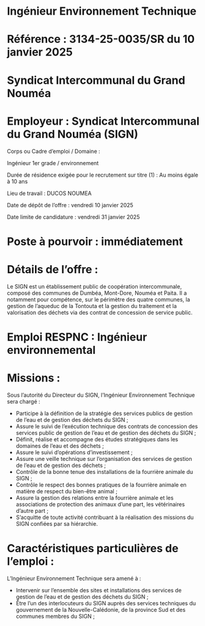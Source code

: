 # Ingénieur Environnement Technique

# Référence : 3134-25-0035/SR du 10 janvier 2025

# Syndicat Intercommunal du Grand Nouméa

# Employeur : Syndicat Intercommunal du Grand Nouméa (SIGN)

Corps ou Cadre d’emploi / Domaine :

Ingénieur 1er grade / environnement

Durée de résidence exigée pour le recrutement sur titre (1) : Au moins égale à 10 ans

Lieu de travail : DUCOS NOUMEA

Date de dépôt de l’offre : vendredi 10 janvier 2025

Date limite de candidature : vendredi 31 janvier 2025

# Poste à pourvoir : immédiatement

# Détails de l’offre :

Le SIGN est un établissement public de coopération intercommunale, composé des communes de Dumbéa, Mont-Dore, Nouméa et Paita. Il a notamment pour compétence, sur le périmètre des quatre communes, la gestion de l’aqueduc de la Tontouta et la gestion du traitement et la valorisation des déchets via des contrat de concession de service public.

# Emploi RESPNC : Ingénieur environnemental

# Missions :

Sous l’autorité du Directeur du SIGN, l’Ingénieur Environnement Technique sera chargé :

- Participe à la définition de la stratégie des services publics de gestion de l’eau et de gestion des déchets du SIGN ;
- Assure le suivi de l’exécution technique des contrats de concession des services public de gestion de l’eau et de gestion des déchets du SIGN ;
- Définit, réalise et accompagne des études stratégiques dans les domaines de l’eau et des déchets ;
- Assure le suivi d’opérations d’investissement ;
- Assure une veille technique sur l’organisation des services de gestion de l’eau et de gestion des déchets ;
- Contrôle de la bonne tenue des installations de la fourrière animale du SIGN ;
- Contrôle le respect des bonnes pratiques de la fourrière animale en matière de respect du bien-être animal ;
- Assure la gestion des relations entre la fourrière animale et les associations de protection des animaux d’une part, les vétérinaires d’autre part ;
- S’acquitte de toute activité contribuant à la réalisation des missions du SIGN confiées par sa hiérarchie.

# Caractéristiques particulières de l’emploi :

L’Ingénieur Environnement Technique sera amené à :

- Intervenir sur l’ensemble des sites et installations des services de gestion de l’eau et de gestion des déchets du SIGN ;
- Être l’un des interlocuteurs du SIGN auprès des services techniques du gouvernement de la Nouvelle-Calédonie, de la province Sud et des communes membres du SIGN ;